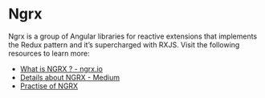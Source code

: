 # Ngrx

Ngrx is a group of Angular libraries for reactive extensions that implements the Redux pattern and it’s supercharged with RXJS.
Visit the following resources to learn more:

- [What is NGRX ? - ngrx.io ](https://ngrx.io/)
- [Details about NGRX - Medium ](https://ahmedrebai.medium.com/introduction-to-state-management-with-ngrx-and-angular-91f4ff27ec9f)
- [Practise of NGRX](https://www.youtube.com/watch?v=f97ICOaekNU)

